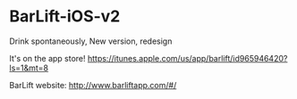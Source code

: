 # BarLift-iOS-v2
Drink spontaneously, New version, redesign

It's on the app store! https://itunes.apple.com/us/app/barlift/id965946420?ls=1&mt=8

BarLift website: http://www.barliftapp.com/#/

